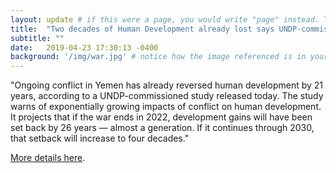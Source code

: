 ```yaml
---
layout: update # if this were a page, you would write "page" instead. They layouts are subtly different. Try it to see what happens.
title:  "Two decades of Human Development already lost says UNDP-commissioned study on impact of war in Yemen"
subtitle: ""
date:   2019-04-23 17:30:13 -0400
background: '/img/war.jpg' # notice how the image referenced is in your project's /img/posts/ folder.
---
```


"Ongoing conflict in Yemen has already reversed human development by 21 years, according to a UNDP-commissioned study released today. The study warns of exponentially growing impacts of conflict on human development. It projects that if the war ends in 2022, development gains will have been set back by 26 years — almost a generation. If it continues through 2030, that setback will increase to four decades."

[More details here](https://www.undp.org/content/undp/en/home/news-centre/news/2019/UNDP_Yemen_Report.html).

